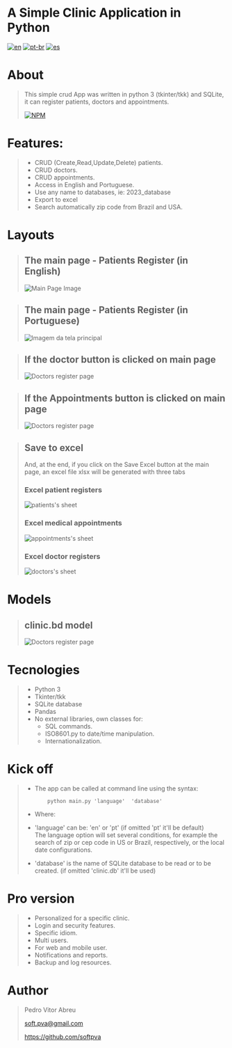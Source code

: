 # **A Simple Clinic Application in Python**
[![en](https://img.shields.io/badge/lang-en-red.svg)](./README.md)
[![pt-br](https://img.shields.io/badge/lang-pt--br-green.svg)](./README.pt-br.md)
[![es](https://img.shields.io/badge/lang-es-yellow.svg)](./README.es.md)
 
# About
> This simple crud App was written in python 3 (tkinter/tkk) and SQLite, it can register patients, doctors and appointments.  
>
> [![NPM](https://img.shields.io/npm/l/react)](./LICENSE) 

# Features:
> - CRUD (Create,Read,Update,Delete) patients.
> - CRUD doctors.
> - CRUD appointments.
> - Access in English and Portuguese.
> - Use any name to databases, ie: 2023_database
> - Export to excel
> - Search automatically zip code from Brazil and USA.


# Layouts
> ## The main page - Patients Register (in English)
> ![Main Page Image](src/images/main_page.gif)  

> ## The main page - Patients Register (in Portuguese)
> ![Imagem da tela principal](src/images/tela_principal.gif)  

> ## If the doctor button is clicked on main page
> ![Doctors register page](src/images/doctor_page.gif)  

> ## If the Appointments button is clicked on main page
> ![Doctors register page](src/images/appoint_page.gif)  

> ## Save to excel
> And, at the end, if you click on the Save Excel button at the main page, an excel file xlsx will be generated with three tabs
> ### Excel patient registers
> ![patients's sheet](src/images/patients_xlsx.gif)
> ### Excel medical appointments
> ![appointments's sheet](src/images/appointments_xlsx.gif) 
> ### Excel doctor registers
> ![doctors's sheet](src/images/doctors_xlsx.gif)

# Models
> ## clinic.bd model
> ![Doctors register page](src/images/model.gif) 

# Tecnologies
> - Python 3
> - Tkinter/tkk
> - SQLite database
> - Pandas
> - No external libraries, own classes for:
>     - SQL commands.
>     - ISO8601.py to date/time manipulation.
>     - Internationalization.

# Kick off
> - The app can be called at command line using the syntax:  
>
>           python main.py 'language'  'database'   
>
> - Where:  
> - 'language' can be: 'en' or 'pt' (if omitted 'pt' it'll be default)  
>    The language option will set several conditions, for example the search of zip or cep code in US or Brazil, respectively, or the local date configurations.
> - 'database' is the name of SQLite database to be read or to be created. (if omitted 'clinic.db' it'll be used)


# Pro version
> - Personalized for a specific clinic.
> - Login and security features.
> - Specific idiom.
> - Multi users.
> - For web and mobile user.
> - Notifications and reports.
> - Backup and log resources.

# Author
> Pedro Vitor Abreu
>
> <soft.pva@gmail.com>
>
> <https://github.com/softpva>






















